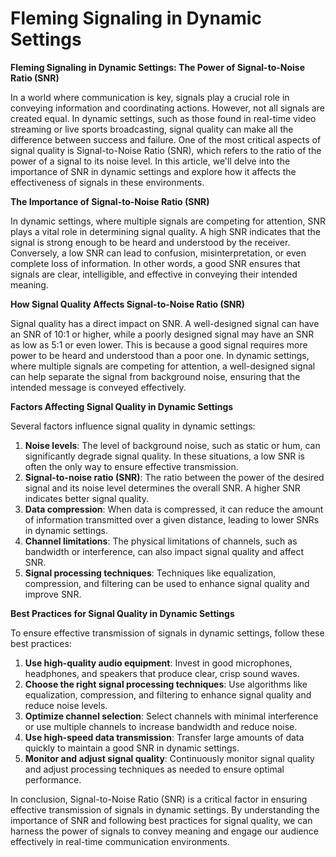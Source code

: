 # Fleming Signaling in Dynamic Settings

**Fleming Signaling in Dynamic Settings: The Power of Signal-to-Noise Ratio (SNR)**

In a world where communication is key, signals play a crucial role in conveying information and coordinating actions. However, not all signals are created equal. In dynamic settings, such as those found in real-time video streaming or live sports broadcasting, signal quality can make all the difference between success and failure. One of the most critical aspects of signal quality is Signal-to-Noise Ratio (SNR), which refers to the ratio of the power of a signal to its noise level. In this article, we'll delve into the importance of SNR in dynamic settings and explore how it affects the effectiveness of signals in these environments.

**The Importance of Signal-to-Noise Ratio (SNR)**

In dynamic settings, where multiple signals are competing for attention, SNR plays a vital role in determining signal quality. A high SNR indicates that the signal is strong enough to be heard and understood by the receiver. Conversely, a low SNR can lead to confusion, misinterpretation, or even complete loss of information. In other words, a good SNR ensures that signals are clear, intelligible, and effective in conveying their intended meaning.

**How Signal Quality Affects Signal-to-Noise Ratio (SNR)**

Signal quality has a direct impact on SNR. A well-designed signal can have an SNR of 10:1 or higher, while a poorly designed signal may have an SNR as low as 5:1 or even lower. This is because a good signal requires more power to be heard and understood than a poor one. In dynamic settings, where multiple signals are competing for attention, a well-designed signal can help separate the signal from background noise, ensuring that the intended message is conveyed effectively.

**Factors Affecting Signal Quality in Dynamic Settings**

Several factors influence signal quality in dynamic settings:

1. **Noise levels**: The level of background noise, such as static or hum, can significantly degrade signal quality. In these situations, a low SNR is often the only way to ensure effective transmission.
2. **Signal-to-noise ratio (SNR)**: The ratio between the power of the desired signal and its noise level determines the overall SNR. A higher SNR indicates better signal quality.
3. **Data compression**: When data is compressed, it can reduce the amount of information transmitted over a given distance, leading to lower SNRs in dynamic settings.
4. **Channel limitations**: The physical limitations of channels, such as bandwidth or interference, can also impact signal quality and affect SNR.
5. **Signal processing techniques**: Techniques like equalization, compression, and filtering can be used to enhance signal quality and improve SNR.

**Best Practices for Signal Quality in Dynamic Settings**

To ensure effective transmission of signals in dynamic settings, follow these best practices:

1. **Use high-quality audio equipment**: Invest in good microphones, headphones, and speakers that produce clear, crisp sound waves.
2. **Choose the right signal processing techniques**: Use algorithms like equalization, compression, and filtering to enhance signal quality and reduce noise levels.
3. **Optimize channel selection**: Select channels with minimal interference or use multiple channels to increase bandwidth and reduce noise.
4. **Use high-speed data transmission**: Transfer large amounts of data quickly to maintain a good SNR in dynamic settings.
5. **Monitor and adjust signal quality**: Continuously monitor signal quality and adjust processing techniques as needed to ensure optimal performance.

In conclusion, Signal-to-Noise Ratio (SNR) is a critical factor in ensuring effective transmission of signals in dynamic settings. By understanding the importance of SNR and following best practices for signal quality, we can harness the power of signals to convey meaning and engage our audience effectively in real-time communication environments.
